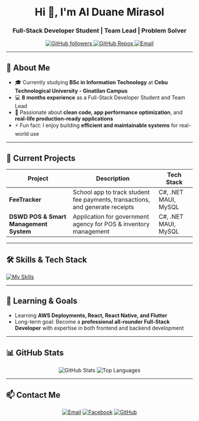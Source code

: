 <h1 align="center">Hi 👋, I'm Al Duane Mirasol</h1>
<h3 align="center">Full-Stack Developer Student | Team Lead | Problem Solver</h3>

<p align="center">
  <a href="https://github.com/alduanemirasol">
    <img alt="GitHub followers" src="https://img.shields.io/github/followers/alduanemirasol?style=social">
  </a>
  <a href="https://github.com/alduanemirasol?tab=repositories">
    <img alt="GitHub Repos" src="https://img.shields.io/github/repo-size/alduanemirasol?color=blueviolet">
  </a>
  <a href="mailto:awenmirasol234@gmail.com">
    <img alt="Email" src="https://img.shields.io/badge/Email-awenmirasol234@gmail.com-red">
  </a>
</p>

---

## 💫 About Me
- 🎓 Currently studying **BSc in Information Technology** at **Cebu Technological University - Ginatilan Campus**  
- 💻 **8 months experience** as a Full-Stack Developer Student and Team Lead  
- 🌱 Passionate about **clean code, app performance optimization**, and **real-life production-ready applications**  
- ⚡ Fun fact: I enjoy building **efficient and maintainable systems** for real-world use  

---

## 🚀 Current Projects
| Project | Description | Tech Stack |
|---------|-------------|------------|
| **FeeTracker** | School app to track student fee payments, transactions, and generate receipts | C#, .NET MAUI, MySQL |
| **DSWD POS & Smart Management System** | Application for government agency for POS & inventory management | C#, .NET MAUI, MySQL |

---

## 🛠️ Skills & Tech Stack
[![My Skills](https://skillicons.dev/icons?i=c,cs,java,python,django,react,html,css,js,mysql,sqlite,postman,github,git,dotnet,notion,vscode,figma,canva&theme=dark)](https://skillicons.dev)

---

## 🌱 Learning & Goals
- Learning **AWS Deployments, React, React Native, and Flutter**  
- Long-term goal: Become a **professional all-rounder Full-Stack Developer** with expertise in both frontend and backend development  

---

## 📊 GitHub Stats
<p align="center">
  <img alt="GitHub Stats" src="https://github-readme-stats.vercel.app/api?username=alduanemirasol&show_icons=true&theme=dark&count_private=true">
  <img alt="Top Languages" src="https://github-readme-stats.vercel.app/api/top-langs/?username=alduanemirasol&layout=compact&theme=dark&count_private=true">
</p>

---

## 📫 Contact Me
<p align="center">
  <a href="mailto:awenmirasol234@gmail.com"><img alt="Email" src="https://img.shields.io/badge/Email-awenmirasol234@gmail.com-red?style=for-the-badge"></a>
  <a href="https://facebook.com/alduanemirasol"><img alt="Facebook" src="https://img.shields.io/badge/Facebook-alduanemirasol-1877F2?style=for-the-badge&logo=facebook&logoColor=white"></a>
  <a href="https://github.com/alduanemirasol"><img alt="GitHub" src="https://img.shields.io/badge/GitHub-alduanemirasol-181717?style=for-the-badge&logo=github&logoColor=white"></a>
</p>
